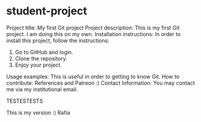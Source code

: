 # student-project

Project title: My first Git project
Project description: This is my first Git project. I am doing this on my own.
Installation instructions: In order to install this project, follow the instructions:
1. Go to GitHub and login. 
2. Clone the repository.
3. Enjoy your project.

Usage examples: This is useful in order to getting to know Git.
How to contribute: References and Patreon :)
Contact Information: You may contact me via my institutional email. 


TESTESTESTS

This is my version :)
Rafía

